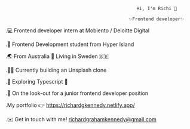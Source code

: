 


                                                     Hi, I'm Richi 👋

                                                  ✨Frontend developer✨

.💻 Frontend developer intern at Mobiento / Deloitte Digital

.📖 Frontend Development student from Hyper Island

.🌏 From Australia 🦘 Living in Sweden 🇸🇪

.👷‍♂️ Currently building an Unsplash clone 

.🧭 Exploring Typescript 🦾

.👀 On the look-out for a junior frontend developer position 

.My portfolio 👉 https://richardgkennedy.netlify.app/ 

.✉️ Get in touch with me! richardgrahamkennedy@gmail.com
<!--
**RichiKennedy/RichiKennedy** is a ✨ _special_ ✨ repository because its `README.md` (this file) appears on your GitHub profile.

Here are some ideas to get you started:

- 🔭 I’m currently working on ...
- 🌱 I’m currently learning ...
- 👯 I’m looking to collaborate on ...
- 🤔 I’m looking for help with ...
- 💬 Ask me about ...
- 📫 How to reach me: ...
- 😄 Pronouns: ...
- ⚡ Fun fact: ...
-->
